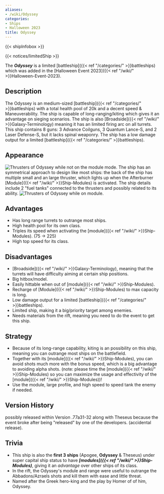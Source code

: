 ```yaml
---
aliases:
- /wiki/Odyssey
categories:
- Ships
- Halloween 2023
title: Odyssey
---  
```


{{< shipInfobox >}}   

{{< notices/limitedShip >}} 

The **_Odyssey_** is a limited [battleship]({{< ref "/categories/" >}}battleships) which was added in the [Halloween Event 2023]({{< ref "/wiki/" >}}Halloween-Event-2023).

## Description

The Odyssey is an medium-sized [battleship]({{< ref "/categories/" >}}battleships) with a total health pool of 20k and a decent speed & Maneuverability. The ship is capable of long-ranging/kiting which gives it an advantage on sieging scenarios. The ship is also [Broadside]({{< ref "/wiki/" >}}Galaxy-Terminology) meaning it has an limited firing arc on all turrets. This ship contains 8 guns: 3 Advance Coilguns, 3 Quantum Lance-S, and 2 Laser Defense-S, but it lacks spinal weaponry. The ship has a low damage output for a limited [battleship]({{< ref "/categories/" >}}battleships).

## Appearance

![Thrusters of Odyssey while not on the module
mode.](Unfired-Module_Odyssey.png "Thrusters of Odyssey while not on the module mode.") The ship has an symmetrical approach to design like most ships: the back of the ship has multiple small and an large thruster, which lights up when the Afterburner [Module]({{< ref "/wiki/" >}}Ship-Modules) is activated. The ship details include 2 "fuel tanks" connected to the thrusters and possibly related to its ability. ![Thrusters of Odyssey while on
module.](Fired-Module_Odyssey.png "Thrusters of Odyssey while on module.")

## Advantages

- Has long range turrets to outrange most ships.
- High health pool for its own class.
- Triples its speed when activating the [module]({{< ref "/wiki/" >}}Ship-Modules). (75 -> 225)
- High top speed for its class.

## Disadvantages

- [Broadside]({{< ref "/wiki/" >}}Galaxy-Terminology), meaning that the turrets will have difficulty aiming at certain ship positions.
- Big hitbox/model.
- Easily hittable when out of [module]({{< ref "/wiki/" >}}Ship-Modules).
- Recharge of [Module]({{< ref "/wiki/" >}}Ship-Modules) to max capacity is long.
- Low damage output for a limited [battleship]({{< ref "/categories/" >}}battleships).
- Limited ship, making it a big/priority target among enemies.
- Needs materials from the rift, meaning you need to do the event to get this ship.

## Strategy

- Because of its long-range capability, kiting is an possibility on this ship, meaning you can outrange most ships on the battlefield.
- Together with its [module]({{< ref "/wiki/" >}}Ship-Modules), you can avoid shots much more with the bonus speed, which is a big advantage to avoiding alpha shots. (note: please time the [module]({{< ref "/wiki/" >}}Ship-Modules) so you can maximize the usage and effectivity of the [module]({{< ref "/wiki/" >}}Ship-Modules))!
- Use the module, large profile, and high speed to speed tank the enemy if needed.

## Version History 

possibly released within Version .77a31-32 along with Theseus because the event broke after being "released" by one of the developers. (accidental release).

## Trivia

- This ship is also the **first 3 ships** (Apogee, **Odyssey** & Theseus) under super capital ship status to have **_[modules]({{< ref "/wiki/" >}}Ship-Modules)_**, giving it an _advantage_ over other ships of its class.
- In the rift, the Odyssey's module and range were useful to outrange the Abbadons/Azraels shots and kill them with ease and little threat.
- Named after the Greek hero-king and the play by Homer of of him, Odyssey.